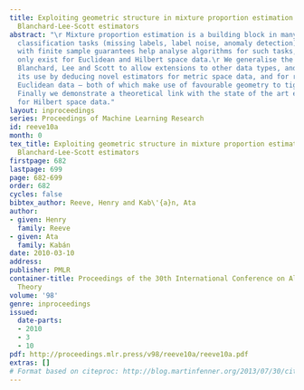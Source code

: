 ```yaml
---
title: Exploiting geometric structure in mixture proportion estimation with generalised
  Blanchard-Lee-Scott estimators
abstract: "\r Mixture proportion estimation is a building block in many weakly supervised
  classification tasks (missing labels, label noise, anomaly detection).\r Estimators
  with finite sample guarantees help analyse algorithms for such tasks, but so far
  only exist for Euclidean and Hilbert space data.\r We generalise the framework of
  Blanchard, Lee and Scott to allow extensions to other data types, and exemplify
  its use by deducing novel estimators for metric space data, and for randomly compressed
  Euclidean data – both of which make use of favourable geometry to tighten guarantees.\r
  Finally we demonstrate a theoretical link with the state of the art estimator specialised
  for Hilbert space data."
layout: inproceedings
series: Proceedings of Machine Learning Research
id: reeve10a
month: 0
tex_title: Exploiting geometric structure in mixture proportion estimation with generalised
  Blanchard-Lee-Scott estimators
firstpage: 682
lastpage: 699
page: 682-699
order: 682
cycles: false
bibtex_author: Reeve, Henry and Kab\'{a}n, Ata
author:
- given: Henry
  family: Reeve
- given: Ata
  family: Kabán
date: 2010-03-10
address: 
publisher: PMLR
container-title: Proceedings of the 30th International Conference on Algorithmic Learning
  Theory
volume: '98'
genre: inproceedings
issued:
  date-parts:
  - 2010
  - 3
  - 10
pdf: http://proceedings.mlr.press/v98/reeve10a/reeve10a.pdf
extras: []
# Format based on citeproc: http://blog.martinfenner.org/2013/07/30/citeproc-yaml-for-bibliographies/
---
```

